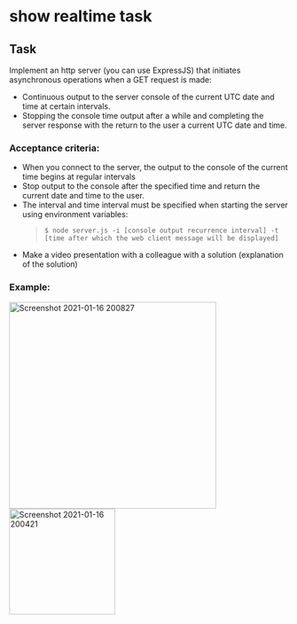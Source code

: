 # show realtime task

## Task

Implement an http server (you can use ExpressJS) that initiates asynchronous operations when a GET request is made:

- Continuous output to the server console of the current UTC date and time at certain intervals.
- Stopping the console time output after a while and completing the server response with the return to the user a current UTC date and time.

### Acceptance criteria:

- When you connect to the server, the output to the console of the current time begins at regular intervals
- Stop output to the console after the specified time and return the current date and time to the user.
- The interval and time interval must be specified when starting the server using environment variables:
  > `$ node server.js -i [console output recurrence interval] -t [time after which the web client message will be displayed]`
- Make a video presentation with a colleague with a solution (explanation of the solution)

### Example:

<img width="373" alt="Screenshot 2021-01-16 200827" src="https://user-images.githubusercontent.com/71768856/104819713-f9a94e00-5837-11eb-96b0-acafcd1741b1.png">
<img width="191" alt="Screenshot 2021-01-16 200421" src="https://user-images.githubusercontent.com/71768856/104819743-3d03bc80-5838-11eb-8bff-39c9232bf692.png">
